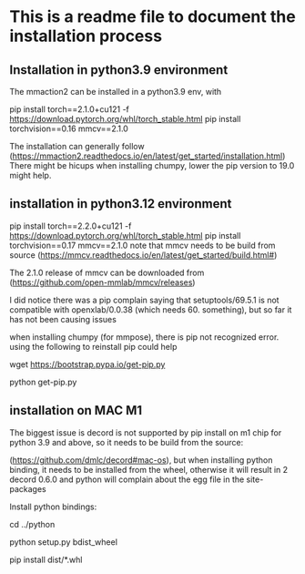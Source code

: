 # This is a readme file to document the installation process

## Installation in python3.9 environment 

The mmaction2 can be installed in a python3.9 env, with 

pip install torch==2.1.0+cu121 -f https://download.pytorch.org/whl/torch_stable.html
pip install torchvision==0.16
mmcv==2.1.0

The installation can generally follow (https://mmaction2.readthedocs.io/en/latest/get_started/installation.html)
There might be hicups when installing chumpy, lower the pip version to 19.0 might help.

## installation in python3.12 environment

pip install torch==2.2.0+cu121 -f https://download.pytorch.org/whl/torch_stable.html
pip install torchvision==0.17
mmcv==2.1.0
note that mmcv needs to be build from source (https://mmcv.readthedocs.io/en/latest/get_started/build.html#)

The 2.1.0 release of mmcv can be downloaded from (https://github.com/open-mmlab/mmcv/releases)

I did notice there was a pip complain saying that setuptools/69.5.1 is not compatible with openxlab/0.0.38 (which needs 60. something), but so far it has not been causing issues

when installing chumpy (for mmpose), there is pip not recognized error. using the following to reinstall pip could help

wget https://bootstrap.pypa.io/get-pip.py

python get-pip.py

## installation on MAC M1

The biggest issue is decord is not supported by pip install on m1 chip for python 3.9 and above, so it needs to be build from the source:

(https://github.com/dmlc/decord#mac-os), but when installing python binding, it needs to be installed from the wheel, otherwise it will result in 2 decord 0.6.0 and python will complain about the egg file in the site-packages

Install python bindings:

cd ../python

python setup.py bdist_wheel

pip install dist/*.whl






